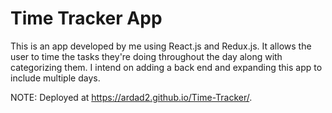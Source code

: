 # Time Tracker App


This is an app developed by me using React.js and Redux.js. It allows the user to time the tasks they're doing throughout the day along with categorizing them. I intend on adding a back end and expanding this app to include multiple days.

NOTE: Deployed at https://ardad2.github.io/Time-Tracker/.
